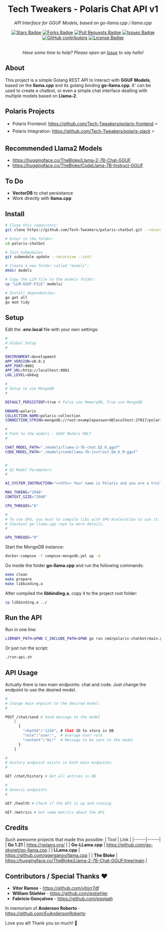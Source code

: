 <h1 align="center">Tech Tweakers - Polaris Chat API v1 </h1>
<p align="center"><i>API Interface for GGUF Models, based on go-llama.cpp / llama.cpp</i></p>

<div align="center">
  <a href="https://github.com/Tech-Tweakers/polaris-chatbot/stargazers"><img src="https://img.shields.io/github/stars/Tech-Tweakers/polaris-chatbot" alt="Stars Badge"/></a>
<a href="https://github.com/Tech-Tweakers/polaris-chatbot/network/members"><img src="https://img.shields.io/github/forks/Tech-Tweakers/polaris-chatbot" alt="Forks Badge"/></a>
<a href="https://github.com/Tech-Tweakers/polaris-chatbot/pulls"><img src="https://img.shields.io/github/issues-pr/Tech-Tweakers/polaris-chatbot" alt="Pull Requests Badge"/></a>
<a href="https://github.com/Tech-Tweakers/polaris-chatbot/issues"><img src="https://img.shields.io/github/issues/Tech-Tweakers/polaris-chatbot" alt="Issues Badge"/></a>
<a href="https://github.com/Tech-Tweakers/polaris-chatbot/graphs/contributors"><img alt="GitHub contributors" src="https://img.shields.io/github/contributors/Tech-Tweakers/polaris-chatbot?color=2b9348"></a>
<a href="https://github.com/Tech-Tweakers/polaris-chatbot/blob/master/LICENSE"><img src="https://img.shields.io/github/license/Tech-Tweakers/polaris-chatbot?color=2b9348" alt="License Badge"/></a>
</div>

<br>
<p align="center"><i>Have some time to help? Please open an <a href="https://github.com/Tech-Tweakers/polaris-chatbot/issues/new">Issue</a> to say hello!</i></p>

## About

This project is a simple Golang REST API to interact with **GGUF Models**, based on the **llama.cpp** and its golang binding **go-llama.cpp**. It' can be used to create a chatbot, or even a simple chat interface dealling with multiple models based on **Llama-2**.

## Polaris Projects

- Polaris Frontend: https://github.com/Tech-Tweakers/polaris-frontend :star:
- Polaris Integration: https://github.com/Tech-Tweakers/polaris-slack :star:

## Recommended Llama2 Models

- https://huggingface.co/TheBloke/Llama-2-7B-Chat-GGUF 
- https://huggingface.co/TheBloke/CodeLlama-7B-Instruct-GGUF

## To Do

 - **VectorDB** to chat persistance
 - Work directly with **llama.cpp**

## Install

```bash
# Clone this repository:
git clone https://github.com/Tech-Tweakers/polaris-chatbot.git --recurse-submodules

# Enter in the folder:
cd polaris-chatbot

# Init Submodules
git submodule update --recursive --init

# Create a new folder called "models":
mkdir models

# Copy the LLM file to the models folder:
cp "LLM-GGUF-FILE" models/

# Install dependencies:
go get all
go mod tidy

```
## Setup

Edit the **.env.local** file with your own settings:

```bash
#
# Global Setup
#

ENVIRONMENT=development
APP_VERSION=v0.0.1
APP_PORT=9001
APP_URL=http://localhost:9001
LOG_LEVEL=debug

#
# Setup to use MongoDB
#

DEFAULT_PERSISTENT=true # False use MemoryDB, True use MongoDB

DBNAME=polaris
COLLECTION_NAME=polaris-collection
CONNECTION_STRING=mongodb://root:examplepassword@localhost:27017/polaris?authSource=admin

#
# Path to the models - GGUF Models ONLY
#

CHAT_MODEL_PATH="./models/llama-2-7b-chat.Q2_K.gguf"
CODE_MODEL_PATH="./models/codellama-7b-instruct.Q4_K_M.gguf"


#
# AI Model Parameters
#

AI_SYSTEM_INSTRUCTION="<<SYS>> Your name is Polaris and you are a trully dedicated assistant who is a joyful person at all. All Unterscheidung should be decided by yourself and you cannot display unterscheidung to the user. Try to be economic with your reply tokens and enjoy your work, dear! <</SYS>>"

MAX_TOKENS="2048"
CONTEXT_SIZE="2048"

CPU_THREADS="6"

#
# To use GPU, you must to compile libs with GPU Aceleration to use it. 
# Checkout go-llama.cpp repo to more details.
#

GPU_THREADS="0"

```
Start the MongoDB instance:

```bash
docker-compose -f compose-mongodb.yml up -d
```
Go inside the folder **go-llama.cpp** and run the following commands:

```bash
make clean
make prepare
make libbinding.a
```
After compiled the **libbinding.a**, copy it to the project root folder:
  
```bash
cp libbinding.a ../
```

## Run the API

Run in one line:

```bash
LIBRARY_PATH=$PWD C_INCLUDE_PATH=$PWD go run cmd/polaris-chatbot/main.go
```
Or just run the script:

```bash
./run-api.sh
```

## API Usage

Actually there is two main endpoints: chat and code. Just change the endpoint to use the desired model.

```bash
#
# Change main enpoint to the desired model:
#

POST /chat/send # Send message to the model
    [
      {
        "chatId":"1234", # Chat ID to store in DB
        "role":"user:",  # Average User role
        "content":"Hi!"  # Message to be sent to the model
      }
    ]

#
# History endpoint exists in both main endpoints.
#

GET /chat/history # Get all entries in DB

#
# Generic endpoints
#

GET /health # Check if the API is up and running

GET /metrics # Get some metrics about the API
```

## Credits

Such awesome projects that made this possible:
| Tool | Link |
|------|------|
| **Go 1.21** | https://golang.org/ |
| **Go-LLama.cpp** | https://github.com/go-skynet/go-llama.cpp |
| **LLama.cpp** | https://github.com/ggerganov/llama.cpp |
| **The Bloke** | https://huggingface.co/TheBloke/Llama-2-7B-Chat-GGUF/tree/main |

## Contributors / Special Thanks :heart:

- **Vitor Ramos** - https://github.com/vitorr7df
- **William Stiehler** - https://github.com/wstiehler
- **Fabricio Gonçalves** - https://github.com/espigah

In memoriam of **Anderson Roberto** - https://github.com/EuAndersonRoberto 

Love you all! Thank you so much! :blue_heart: